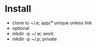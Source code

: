 # Install
* clone to ~/.e; app/* unique unless link 
* optional
* mkdir -p ~/.w; work 
* mkdir -p ~/.p; private 

